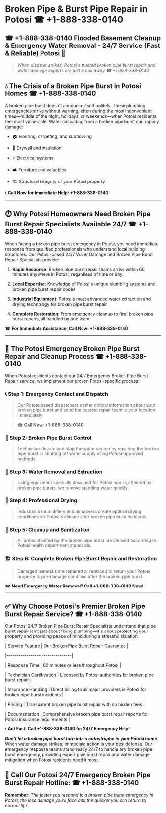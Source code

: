 # Broken Pipe & Burst Pipe Repair in Potosi ☎ +1-888-338-0140  
## ☎ +1-888-338-0140 Flooded Basement Cleanup & Emergency Water Removal - 24/7 Service (Fast & Reliable) Potosi 🚨  

> *When disaster strikes, Potosi's trusted broken pipe burst repair and water damage experts are just a call away ☎ +1-888-338-0140*  

## 💧 The Crisis of a Broken Pipe Burst in Potosi Homes ☎ +1-888-338-0140  

A broken pipe burst doesn't announce itself politely. These plumbing emergencies strike without warning, often during the most inconvenient times—middle of the night, holidays, or weekends—when Potosi residents feel most vulnerable. Water cascading from a broken pipe burst can rapidly damage:  

* 🏠 Flooring, carpeting, and subflooring  
* 🧱 Drywall and insulation  
* ⚡ Electrical systems  
* 🛋️ Furniture and valuables  
* 🏗️ Structural integrity of your Potosi property  

📞 **Call Now for Immediate Help: +1-888-338-0140**  

---  

## ⏱️ Why Potosi Homeowners Need Broken Pipe Burst Repair Specialists Available 24/7 ☎ +1-888-338-0140  

When facing a broken pipe burst emergency in Potosi, you need immediate response from qualified professionals who understand local building structures. Our Potosi-based 24/7 Water Damage and Broken Pipe Burst Repair Specialists provide:  

1. **Rapid Response**: Broken pipe burst repair teams arrive within 60 minutes anywhere in Potosi, regardless of time or day  
2. **Local Expertise**: Knowledge of Potosi's unique plumbing systems and broken pipe burst repair codes  
3. **Industrial Equipment**: Potosi's most advanced water extraction and drying technology for broken pipe burst repair  
4. **Complete Restoration**: From emergency cleanup to final broken pipe burst repairs, all handled by one team  

☎ **For Immediate Assistance, Call Now: +1-888-338-0140**  

---  

## 🔧 The Potosi Emergency Broken Pipe Burst Repair and Cleanup Process ☎ +1-888-338-0140  

When Potosi residents contact our 24/7 Emergency Broken Pipe Burst Repair service, we implement our proven Potosi-specific process:  

### 📞 Step 1: Emergency Contact and Dispatch  
> Our Potosi-based dispatchers gather critical information about your broken pipe burst and send the nearest repair team to your location immediately.  
> ☎ **Call Now: +1-888-338-0140**  

### 🚿 Step 2: Broken Pipe Burst Control  
> Technicians locate and stop the water source by repairing the broken pipe burst or shutting off water supply using Potosi-approved methods.  

### 🌊 Step 3: Water Removal and Extraction  
> Using equipment specially designed for Potosi homes affected by broken pipe bursts, we remove standing water quickly.  

### 💨 Step 4: Professional Drying  
> Industrial dehumidifiers and air movers create optimal drying conditions for Potosi's climate after broken pipe burst incidents.  

### 🧼 Step 5: Cleanup and Sanitization  
> All areas affected by the broken pipe burst are cleaned according to Potosi health department standards.  

### 🏗️ Step 6: Complete Broken Pipe Burst Repair and Restoration  
> Damaged materials are repaired or replaced to return your Potosi property to pre-damage condition after the broken pipe burst.  

☎ **Need Emergency Water Removal? Call +1-888-338-0140 Now!**  

---  

## ✅ Why Choose Potosi's Premier Broken Pipe Burst Repair Service? ☎ +1-888-338-0140  

Our Potosi 24/7 Broken Pipe Burst Repair Specialists understand that pipe burst repair isn't just about fixing plumbing—it's about protecting your property and providing peace of mind during a stressful situation.  

| Service Feature | Our Broken Pipe Burst Repair Guarantee |  
|-----------------|---------------|  
| Response Time | 60 minutes or less throughout Potosi |  
| Technician Certification | Licensed by Potosi authorities for broken pipe burst repair |  
| Insurance Handling | Direct billing to all major providers in Potosi for broken pipe burst incidents |  
| Pricing | Transparent broken pipe burst repair with no hidden fees |  
| Documentation | Comprehensive broken pipe burst repair reports for Potosi insurance requirements |  

📞 **Act Fast! Call +1-888-338-0140 for 24/7 Emergency Help!**  

***Don't let a broken pipe burst turn into a catastrophe in your Potosi home.*** When water damage strikes, immediate action is your best defense. Our emergency response teams stand ready 24/7 to handle any broken pipe burst emergency, providing expert pipe burst repair and water damage mitigation when Potosi residents need it most.  

## 📱 Call Our Potosi 24/7 Emergency Broken Pipe Burst Repair Hotline: ☎ +1-888-338-0140  

**Remember**: *The faster you respond to a broken pipe burst emergency in Potosi, the less damage you'll face and the quicker you can return to normal life.*
